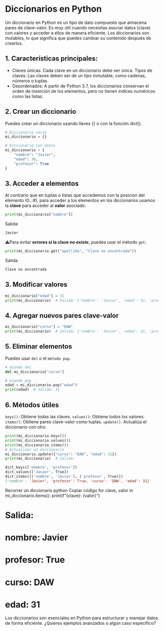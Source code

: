 # Diccionarios en Python
Un diccionario en Python es un tipo de dato compuesto que almacena pares de clave-valor. Es muy útil cuando necesitas asociar datos (clave) con valores y acceder a ellos de manera eficiente. Los diccionarios son mutables, lo que significa que puedes cambiar su contenido después de crearlos.

## 1. Características principales:
- Claves únicas: Cada clave en un diccionario debe ser única.
Tipos de claves: Las claves deben ser de un tipo inmutable, como cadenas, números o tuplas.
- Desordenados: A partir de Python 3.7, los diccionarios conservan el orden de inserción de los elementos, pero no tienen índices numéricos como las listas.

## 2. Crear un diccionario
Puedes crear un diccionario usando llaves {} o con la función dict().

```python
# Diccionario vacío
mi_diccionario = {}

# Diccionario con datos
mi_diccionario = {
    "nombre": "Javier",
    "edad": 30,
    "profesor": True
}
```
## 3. Acceder a elementos
Al contrario que en tuplas o listas que accedemos con la posicion del elemento (0...#), para acceder a los elementos en los diccionarios usamos la **clave** para acceder al **valor** asociado:

```python
print(mi_diccionario["nombre"])
```

Salida:
```makefile
Javier
```

⚠️Para evitar **errores si la clave no existe**, puedes usar el método `get`:

```python
print(mi_diccionario.get("apellido", "Clave no encontrada"))
```  

Salida:
```makefile
Clave no encontrada
```
## 3. Modificar valores
```python
mi_diccionario["edad"] = 31
print(mi_diccionario)  # Salida: {'nombre': 'Javier', 'edad': 31, 'profesor': True}
```

## 4. Agregar nuevos pares clave-valor

```python
mi_diccionario["curso"] = "DAW"
print(mi_diccionario)  # Salida: {'nombre': 'Javier', 'edad': 31, 'profesor': True, 'curso': 'DAW'}
```

## 5. Eliminar elementos
Puedes usar `del` o el `método pop`.

```python
# Usando del
del mi_diccionario["curso"]

# Usando pop
edad = mi_diccionario.pop("edad")
print(edad)  # Salida: 31
```
## 6. Métodos útiles
`keys()`: Obtiene todas las claves.
`values()`: Obtiene todos los valores.
`items()`: Obtiene pares clave-valor como tuplas.
`update()`: Actualiza el diccionario con otro.

```python
print(mi_diccionario.keys())   
print(mi_diccionario.values()) 
print(mi_diccionario.items())  
# Actualizar un diccionario
mi_diccionario.update({"curso": "DAW", "edad": 31})
print(mi_diccionario)  # Salida: 

```

```makefile
dict_keys(['nombre', 'profesor'])
dict_values(['Javier', True])
dict_items([('nombre', 'Javier'), ('profesor', True)])
{'nombre': 'Javier', 'profesor': True, 'curso': 'DAW', 'edad': 31}
```
Recorrer un diccionario
python
Copiar código
for clave, valor in mi_diccionario.items():
    print(f"{clave}: {valor}")
# Salida:
# nombre: Javier
# profesor: True
# curso: DAW
# edad: 31
Los diccionarios son esenciales en Python para estructurar y manejar datos de forma eficiente. ¿Quieres ejemplos avanzados o algún caso específico?







